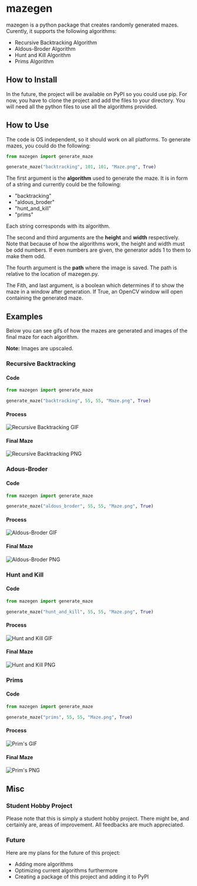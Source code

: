 # mazegen

mazegen is a python package that creates randomly generated mazes. Curently, it supports the following algorithms:

* Recursive Backtracking Algorithm
* Aldous-Broder Algorithm
* Hunt and Kill Algorithm
* Prims Algorithm

## How to Install

In the future, the project will be available on PyPI so you could use pip. For now, you have to clone the project and add the files to your directory. You will need all the python files to use all the algorithms provided.

## How to Use

The code is OS independent, so it should work on all platforms. To generate mazes, you could do the following:

```python
from mazegen import generate_maze

generate_maze("backtracking", 101, 101, "Maze.png", True)
```

The first argument is the **algorithm** used to generate the maze. It is in form of a string and currently could be the following:

* "backtracking"
* "aldous_broder"
* "hunt_and_kill"
* "prims"

Each string corresponds with its algorithm.

The second and third arguments are the **height** and **width** respectively. Note that because of how the algorithms work, the height and width must be odd numbers. If even numbers are given, the generator adds 1 to them to make them odd.

The fourth argument is the **path** where the image is saved. The path is relative to the location of <span>mazegen.py</span>.

The Fith, and last argument, is a boolean which determines if to show the maze in a window after generation. If True, an OpenCV window will open containing the generated maze.

## Examples

Below you can see gifs of how the mazes are generated and images of the final maze for each algorithm.

**Note:** Images are upscaled.

### Recursive Backtracking

#### Code

```python
from mazegen import generate_maze

generate_maze("backtracking", 55, 55, "Maze.png", True)
```

#### Process

![Recursive Backtracking GIF](examples/backtracking.gif "Recursive Backtracking Maze")

#### Final Maze

![Recursive Backtracking PNG](examples/backtracking.png "Recursive Backtracking Maze")

### Adous-Broder

#### Code

```python
from mazegen import generate_maze

generate_maze("aldous_broder", 55, 55, "Maze.png", True)
```

#### Process

![Aldous-Broder GIF](examples/aldous_broder.gif "Aldous-Broder Maze")

#### Final Maze

![Aldous-Broder PNG](examples/aldous_broder.png "Aldous-Broder Maze")

### Hunt and Kill

#### Code

```python
from mazegen import generate_maze

generate_maze("hunt_and_kill", 55, 55, "Maze.png", True)
```

#### Process

![Hunt and Kill GIF](examples/hunt_and_kill.gif "Hunt and Kill Maze")

#### Final Maze

![Hunt and Kill PNG](examples/hunt_and_kill.png "Hunt and Kill Maze")

### Prims

#### Code

```python
from mazegen import generate_maze

generate_maze("prims", 55, 55, "Maze.png", True)
```

#### Process

![Prim's GIF](examples/prims.gif "Prim's Maze")

#### Final Maze

![Prim's PNG](examples/prims.png "Prim's Maze")

## Misc

### Student Hobby Project

Please note that this is simply a student hobby project. There might be, and certainly are, areas of improvement. All feedbacks are much appreciated.

### Future

Here are my plans for the future of this project:

* Adding more algorithms
* Optimizing current algorithms furthermore
* Creating a package of this project and adding it to PyPI
